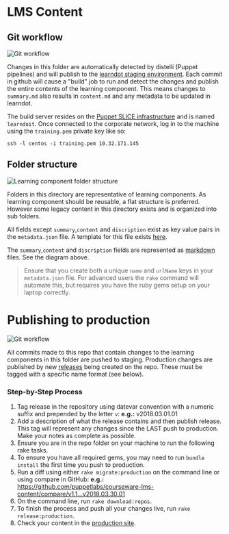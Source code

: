 # LMS Content


## Git workflow

![Git workflow](README/git_workflow.svg "Content publishing workflow")

Changes in this folder are automatically detected by distelli (Puppet
pipelines) and will publish to the [learndot staging environment](https://puppetlabs-staging.trainingrocket.com/login.html).
Each commit in github will cause a "build" job to run and detect the changes
and publish the entire contents of the learning component. This means changes
to `summary.md` also results in `content.md` and any metadata to be
updated in learndot.

The build server resides on the [Puppet SLICE infrastructure](https://confluence.puppetlabs.com/display/SRE/SLICE) and is named
`learndoit`. Once connected to the corporate network, log in to the machine
using the `training.pem` private key like so:

`ssh -l centos -i training.pem 10.32.171.145`


## Folder structure 

![Learning component folder structure](README/git_learndot.svg "Learning component folder structure")

Folders in this directory are representative of learning components. As learning
component should be reusable, a flat structure is preferred. However some
legacy content in this directory exists and is organized into sub folders.

All fields except `summary`,`content` and `discription` exist as key value
pairs in the `metadata.json` file. A template for this file exists
[here](https://github.com/puppetlabs/courseware-lms-content/blob/master/_lmscontent/_tasks/defaults.json).

 The `summary`,`content` and `discription` fields are represented as
 [markdown](https://github.com/adam-p/markdown-here/wiki/Markdown-Cheatsheet)
 files. See the diagram above.

> Ensure that you create both a unique `name` and `urlName` keys in your
> `metadata.json` file. For advanced users the `rake` command will automate
> this, but requires you have the ruby gems setup on your laptop correctly.

# Publishing to production

![Git workflow](README/production_publish.svg "Production publishing")

All commits made to this repo that contain changes to the learning components in
this folder are pushed to staging. Production changes are published by new
[releases](https://github.com/puppetlabs/courseware-lms-content/releases/new)
being created on the repo. These must be tagged with a specific name format (see below).

### Step-by-Step Process
1. Tag release in the repository using datevar convention with a numeric suffix and prepended by the letter `v`: __e.g.:__ v2018.03.01.01
2. Add a description of what the release contains and then publish release. This tag will represent any changes since the LAST push to production. Make your notes as complete as possible.
3. Ensure you are in the repo folder on your machine to run the following rake tasks.
4. To ensure you have all required gems, you may need to run `bundle install` the first time you push to production.
5. Run a  diff using either `rake migrate:production` on the command line or using compare in GitHub: __e.g.:__ https://github.com/puppetlabs/courseware-lms-content/compare/v1.1...v2018.03.30.01
6. On the command line, run `rake download:repos`.
7. To finish the process and push all your changes live, run `rake release:production`.
8. Check your content in the [production site](https://learn.puppet.com/).

